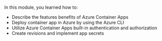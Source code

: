 In this module, you learned how to:

* Describe the features benefits of Azure Container Apps 
* Deploy container app in Azure by using the Azure CLI
* Utilize Azure Container Apps built-in authentication and authorization
* Create revisions and implement app secrets
